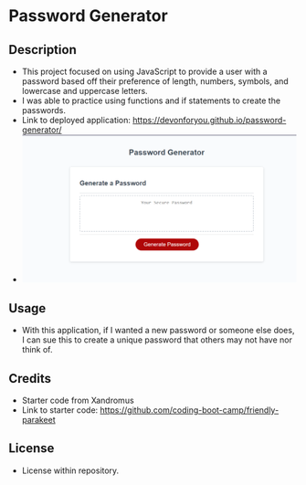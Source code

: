 # Password Generator
## Description
- This project focused on using JavaScript to provide a user with a password based off their preference of length, numbers, symbols, and lowercase and uppercase letters.
- I was able to practice using functions and if statements to create the passwords.
- Link to deployed application: https://devonforyou.github.io/password-generator/
-  ![Deployed app picture](<assets/images/Screenshot (207).png>)



## Usage
- With this application, if I wanted a new password or someone else does, I can sue this to create a unique password that others may not have nor think of.

## Credits
- Starter code from Xandromus
- Link to starter code: https://github.com/coding-boot-camp/friendly-parakeet

## License
- License within repository.